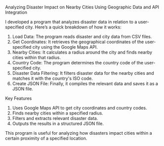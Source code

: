 Analyzing Disaster Impact on Nearby Cities Using Geographic Data and API Integration

I developed a program that analyzes disaster data in relation to a user-specified city. Here’s a quick breakdown of how it works:

1) Load Data: The program reads disaster and city data from CSV files.
2) Get Coordinates: It retrieves the geographical coordinates of the user-specified city using the Google Maps API.
3) Nearby Cities: It calculates a radius around the city and finds nearby cities within that radius.
4) Country Code: The program determines the country code of the user-specified city.
5) Disaster Data Filtering: It filters disaster data for the nearby cities and matches it with the country's ISO code.
6) Create JSON File: Finally, it compiles the relevant data and saves it as a JSON file.

Key Features
1) Uses Google Maps API to get city coordinates and country codes.
2) Finds nearby cities within a specified radius.
3) Filters and extracts relevant disaster data.
4) Outputs the results in a structured JSON file.

This program is useful for analyzing how disasters impact cities within a certain proximity of a specified location.

